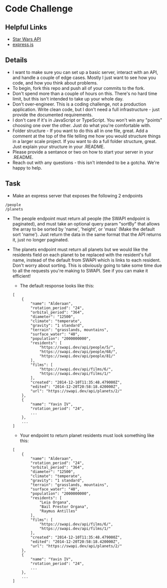 # Code Challenge
## Helpful Links
* [Star Wars API ](https://swapi.dev/)
* [express.js](https://expressjs.com/)

## Details
* I want to make sure you can set up a basic server, interact with an API, and handle a couple of edge cases. Mostly I just want to see how you code, and how you think about problems.
* To begin, fork this repo and push all of your commits to the fork.
* Don't spend more than a couple of hours on this. There's no hard time limit, but this isn't intended to take up your whole day.
* Don't over-engineer. This is a coding challenge, not a production application. Write clean code, but I don't need a full infrastructure - just provide the documented requirements.
* I don't care if it's in JavaScript or TypeScript. You won't win any "points" choosing one over the other. Just do what you're comfortable with.
* Folder structure - If you want to do this all in one file, great. Add a comment at the top of the file telling me how you would structure things in a larger scale project. If you want to do a full folder structure, great. Just explain your structure in your .README.
* Please provide a sentance or two on how to start your server in your .README.
* Reach out with any questions - this isn't intended to be a gotcha. We're happy to help.

## Task
* Make an express server that exposes the following 2 endpoints
```
/people
/planets
```
*  The people endpoint must return all people (the SWAPI endpoint is paginated), and must take an optional query param "sortBy" that allows the array to be sorted by 'name', 'height', or 'mass' (Make the default sort 'name'). Just return the data in the same format that the API returns it, just no longer paginated.
 
*  The planets endpoint must return all planets but we would like the residents field on each planet to be replaced with the resident's full name, instead of the default from SWAPI which is links to each resident. Don't worry about sorting. This is obviously going to take some time due to all the requests you're making to SWAPI. See if you can make it efficient!
    * The default response looks like this:
    ```
	[
		{
			"name": "Alderaan",
			"rotation_period": "24",
			"orbital_period": "364",
			"diameter": "12500",
			"climate": "temperate",
			"gravity": "1 standard",
			"terrain": "grasslands, mountains",
			"surface_water": "40",
			"population": "2000000000",
			"residents": [
				"https://swapi.dev/api/people/5/",
				"https://swapi.dev/api/people/68/",
				"https://swapi.dev/api/people/81/"
			],
			"films": [
				"https://swapi.dev/api/films/6/",
				"https://swapi.dev/api/films/1/"
			],
			"created": "2014-12-10T11:35:48.479000Z",
			"edited": "2014-12-20T20:58:18.420000Z",
			"url": "https://swapi.dev/api/planets/2/"
		},
		{
			"name": "Yavin IV",
			"rotation_period": "24",
			...
		},
		...
	]
    ```
    * Your endpoint to return planet residents must look something like this:
    ```
	[
		{
			"name": "Alderaan",
			"rotation_period": "24",
			"orbital_period": "364",
			"diameter": "12500",
			"climate": "temperate",
			"gravity": "1 standard",
			"terrain": "grasslands, mountains",
			"surface_water": "40",
			"population": "2000000000",
			"residents": [
				"Leia Organa",
				"Bail Prestor Organa",
				"Raymus Antilles"
			],
			"films": [
				"https://swapi.dev/api/films/6/",
				"https://swapi.dev/api/films/1/"
			],
			"created": "2014-12-10T11:35:48.479000Z",
			"edited": "2014-12-20T20:58:18.420000Z",
			"url": "https://swapi.dev/api/planets/2/"
		},
		{
			"name": "Yavin IV",
			"rotation_period": "24",
			...
		},
		...
	]
    ```
